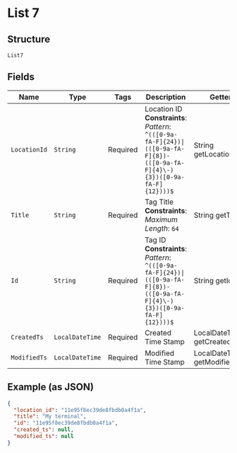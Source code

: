 
# List 7

## Structure

`List7`

## Fields

| Name | Type | Tags | Description | Getter | Setter |
|  --- | --- | --- | --- | --- | --- |
| `LocationId` | `String` | Required | Location ID<br>**Constraints**: *Pattern*: `^(([0-9a-fA-F]{24})\|(([0-9a-fA-F]{8})-(([0-9a-fA-F]{4}\-){3})([0-9a-fA-F]{12})))$` | String getLocationId() | setLocationId(String locationId) |
| `Title` | `String` | Required | Tag Title<br>**Constraints**: *Maximum Length*: `64` | String getTitle() | setTitle(String title) |
| `Id` | `String` | Required | Tag ID<br>**Constraints**: *Pattern*: `^(([0-9a-fA-F]{24})\|(([0-9a-fA-F]{8})-(([0-9a-fA-F]{4}\-){3})([0-9a-fA-F]{12})))$` | String getId() | setId(String id) |
| `CreatedTs` | `LocalDateTime` | Required | Created Time Stamp | LocalDateTime getCreatedTs() | setCreatedTs(LocalDateTime createdTs) |
| `ModifiedTs` | `LocalDateTime` | Required | Modified Time Stamp | LocalDateTime getModifiedTs() | setModifiedTs(LocalDateTime modifiedTs) |

## Example (as JSON)

```json
{
  "location_id": "11e95f8ec39de8fbdb0a4f1a",
  "title": "My terminal",
  "id": "11e95f8ec39de8fbdb0a4f1a",
  "created_ts": null,
  "modified_ts": null
}
```

